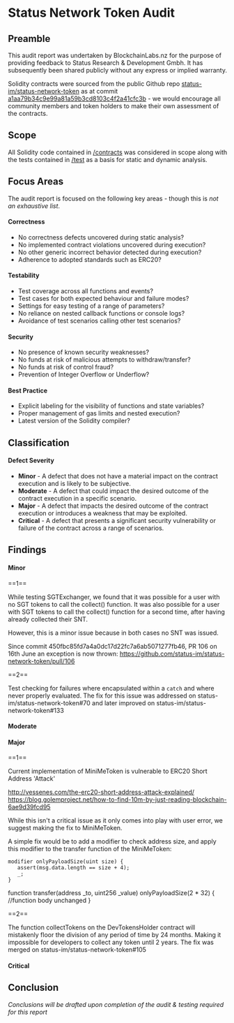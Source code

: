 # Status Network Token Audit

## Preamble
This audit report was undertaken by BlockchainLabs.nz for the purpose of providing feedback to Status Research & Development Gmbh. It has subsequently been shared publicly without any express or implied warranty.

Solidity contracts were sourced from the public Github repo [status-im/status-network-token](https://github.com/status-im/status-network-token) as at commit [a1aa79b34c9e99a81a59b3cd8103c4f2a41cfc3b](https://github.com/status-im/status-network-token/tree/a1aa79b34c9e99a81a59b3cd8103c4f2a41cfc3b) - we would encourage all community members and token holders to make their own assessment of the contracts.

## Scope
All Solidity code contained in [/contracts](https://github.com/status-im/status-network-token/tree/master/contracts) was considered in scope along with the tests contained in [/test](https://github.com/status-im/status-network-token/tree/master/test) as a basis for static and dynamic analysis.

## Focus Areas
The audit report is focused on the following key areas - though this is *not an exhaustive list*.

#### Correctness
* No correctness defects uncovered during static analysis?
* No implemented contract violations uncovered during execution?
* No other generic incorrect behavior detected during execution?
* Adherence to adopted standards such as ERC20?

#### Testability
* Test coverage across all functions and events?
* Test cases for both expected behaviour and failure modes?
* Settings for easy testing of a range of parameters?
* No reliance on nested callback functions or console logs?
* Avoidance of test scenarios calling other test scenarios?

#### Security
* No presence of known security weaknesses?
* No funds at risk of malicious attempts to withdraw/transfer?
* No funds at risk of control fraud?
* Prevention of Integer Overflow or Underflow?

#### Best Practice
* Explicit labeling for the visibility of functions and state variables?
* Proper management of gas limits and nested execution?
* Latest version of the Solidity compiler?

## Classification

#### Defect Severity
* **Minor** - A defect that does not have a material impact on the contract execution and is likely to be subjective.
* **Moderate** - A defect that could impact the desired outcome of the contract execution in a specific scenario.
* **Major** - A defect that impacts the desired outcome of the contract execution or introduces a weakness that may be exploited.
* **Critical** - A defect that presents a significant security vulnerability or failure of the contract across a range of scenarios.

## Findings
#### Minor


==1==

While testing SGTExchanger, we found that it was possible for a user with no SGT tokens to call the collect() function. It was also possible for a user with SGT tokens to call the collect() function for a second time, after having already collected their SNT.

However, this is a minor issue because in both cases no SNT was issued.

Since commit 450fbc85fd7a4a0dc17d22fc7a6ab5071277fb46, PR 106 on 16th June an exception is now thrown:
https://github.com/status-im/status-network-token/pull/106

==2==

Test checking for failures where encapsulated within a `catch` and where never properly evaluated. The fix for this issue was addressed on status-im/status-network-token#70 and later improved on status-im/status-network-token#133

#### Moderate

#### Major

==1==

Current implementation of MiniMeToken is vulnerable to ERC20 Short Address 'Attack'

http://vessenes.com/the-erc20-short-address-attack-explained/
https://blog.golemproject.net/how-to-find-10m-by-just-reading-blockchain-6ae9d39fcd95

While this isn't a critical issue as it only comes into play with user error, we suggest making the fix to MiniMeToken.

A simple fix would be to add a modifier to check address size, and apply this modifier to the transfer function of the MiniMeToken:

    modifier onlyPayloadSize(uint size) {
       assert(msg.data.length == size + 4);
       _;
    }

  function transfer(address _to, uint256 _value) onlyPayloadSize(2 * 32) {
    //function body unchanged
  }   

==2==

The function collectTokens on the DevTokensHolder contract will mistakenly floor the division of any period of time by 24 months. Making it impossible for developers to collect any token until 2 years. The fix was merged on status-im/status-network-token#105

#### Critical


## Conclusion
_Conclusions will be drafted upon completion of the audit & testing required for this report_
